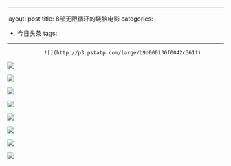 
---
layout: post
title: 8部无限循环的烧脑电影
categories:
- 今日头条
tags:
---
				![](http://p3.pstatp.com/large/b9d000130f0042c361f)

![](http://p3.pstatp.com/large/ba200007a2abb7e0218)

![](http://p3.pstatp.com/large/ba500007b75951dc768)

![](http://p3.pstatp.com/large/ba300007ae594b25add)

![](http://p1.pstatp.com/large/ba400007b0fb1684385)

![](http://p8.pstatp.com/large/b0f00088f2ff0ced37f)

![](http://p3.pstatp.com/large/b9e000132166e5962c5)

![](http://p1.pstatp.com/large/b9d000130ea4b1e167f)

![](http://p3.pstatp.com/large/b0f00088f361d10ca93)
